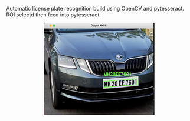 Automatic license plate recognition build using OpenCV and pytesseract. ROI selectd then feed into pytesseract.

<p align="center">
<img src="license.png" width="300" height="250" title="Detect image">
</p>
